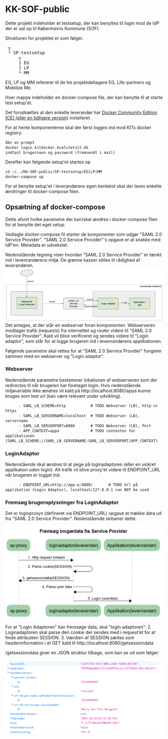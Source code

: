 # KK-SOF-public
Dette projekt indeholder et testsetup, der kan benyttes til login mod de IdP der er sat op til Københavns Kommune (SOF).

Strukturen for projektet er som følger.
<pre>
 ┬  
 └ SP-testsetup  
     ┬  
     ├ EG   
     ├ LP
     └ MM
</pre>

EG, LP og MM refererer til de tre projektdeltagere EG, Life-partners og Mobilize Me.

Hver mappe indeholder en docker-compose file, der kan benytte til at starte test setup'et.

Det forudsættes at den enkelte leverandør har [Docker Community Edition (CE) (eller en tidligere version)](https://docs.docker.com/engine/installation/) installeret.

For at hente komponenterne skal der først logges ind mod KITs docker registry:
```
åbn en prompt
docker login kitdocker.kvalitetsit.dk
indtast brugernavn og password (fremsendt i mail)
```
Derefter kan følgende setup'et startes op

```
cd ~/../KK-SOF-public/SP-testsetup/EG|LP|MM
docker-compose up

```

For at benytte setup'et i leverandørens egen kontekst skal der laves enkelte ændringer til docker-compose filen.

## Opsætning af docker-compose
Dette afsnit hvilke parametre der kan/skal ændres i docker-compose filen for at benytte det eget setup.

Vedlagte docker-compose fil starter de komponenter som udgør "SAML 2.0 Service Provider". "SAML 2.0 Service Provider"'s opgave er at snakke med IdP'en. Metadata er udvekslet. 

Nedenstående tegning viser hvordan "SAML 2.0 Service Provider" er tænkt ind i levenrandørens miljø. De grønne kasser stilles til rådighed af leverandøren. 
![overview](/images/overview.png)
Det antages, at der står en webserver foran komponenten. Webserveren modtager trafik (requests) fra internettet og router videre til "SAML 2.0 Service Provider". Kald vil blive verificeret og sendes videre til "Login adaptor", som står for at logge brugeren ind i levenrandørens applikationen.

Følgende parametre skal rettes for at "SAML 2.0 Service Provider" fungerer sammen med en webserver og "Login adaptor".

### Webserver
Nedenstående parametre bestemmer lokationen af webserveren som der redirectes til når brugeren har foretaget login. 
Hvis nedenstående miljøvariable ikke ændres vil kald på http://localhost:8080/appa kunne bruges som test url (kan være relevant under udvikling).

```
      - SAML_LB_SCHEME=http           # TODO Webserver (LB), http or https
      - SAML_LB_SERVERNAME=localhost  # TODO Webserver (LB), servername
      - SAML_LB_SERVERPORT=8080       # TODO Webserver (LB), Port 
      - APP_CONTEXT=appa              # TODO contexten for applikationen (SAML_LB_SCHEME://SAML_LB_SERVERNAME:SAML_LB_SERVERPORT/APP_CONTEXT)
```
### LoginAdaptor
Nedenstående skal ændres til at pege på loginadaptoren (eller en usikret applikation uden login). Alt trafik vil blive proxy'et videre til ENDPOINT_URL når brugeren er logget ind. 
```
      - ENDPOINT_URL=http://app-a:8080/       # TODO Url på applikation (Login Adaptor), localhost/127.0.0.1 can NOT be used
```

### Fremsøg brugeroplysninger fra LoginAdaptor

Det er loginproxys (defineret via ENDPOINT_URL) opgave at trække data ud fra "SAML 2.0 Service Provider". Nedenstående skitserer dette.

![overview](/images/userdata.png)

For at "Login Adaptoren" kan fremsøge data, skal "login adaptoren":
2. Loginadaptoren skal parse den cookie der sendes med i request’et for at finde attributten SESSION.
3. Værdien af SESSION sættes som headerinformation i et GET kald til http://localhost:8080/getsessiondata

/getsessiondata giver en JSON struktur tilbage, som kan se ud som følger:

![json](/images/json.png)






